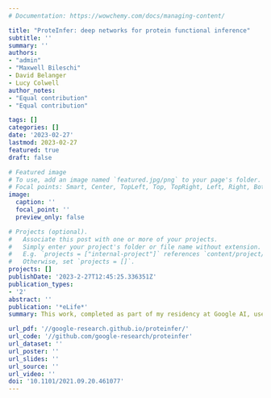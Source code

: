 ```yaml
---
# Documentation: https://wowchemy.com/docs/managing-content/

title: "ProteInfer: deep networks for protein functional inference"
subtitle: ''
summary: ''
authors:
- "admin"
- "Maxwell Bileschi"
- David Belanger
- Lucy Colwell
author_notes:
- "Equal contribution"
- "Equal contribution"

tags: []
categories: []
date: '2023-02-27'
lastmod: 2023-02-27
featured: true 
draft: false

# Featured image
# To use, add an image named `featured.jpg/png` to your page's folder.
# Focal points: Smart, Center, TopLeft, Top, TopRight, Left, Right, BottomLeft, Bottom, BottomRight.
image:
  caption: ''
  focal_point: ''
  preview_only: false

# Projects (optional).
#   Associate this post with one or more of your projects.
#   Simply enter your project's folder or file name without extension.
#   E.g. `projects = ["internal-project"]` references `content/project/deep-learning/index.md`.
#   Otherwise, set `projects = []`.
projects: []
publishDate: '2023-2-27T12:45:25.336351Z'
publication_types:
- '2'
abstract: ''
publication: '*eLife*'
summary: This work, completed as part of my residency at Google AI, uses deep residual networks to predict protein function from amino acid sequences. We show that these networks are able to perform this task effectively, in a way that complements BLAST-based approaches, and that they learn to place protein sequences into a generalised embedding space that facilitates downstream applications. Using TensorFlow JS, we built a tool that performs protein functional inference in the browser, client-side. The paper is presented in an interactive form that allows the reader to explore our work and try the models.

url_pdf: '//google-research.github.io/proteinfer/'
url_code: '//github.com/google-research/proteinfer'
url_dataset: ''
url_poster: ''
url_slides: ''
url_source: ''
url_video: ''
doi: '10.1101/2021.09.20.461077'
---
```

